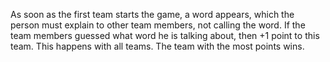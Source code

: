 As soon as the first team starts the game, a word appears, which the person must explain to other team members, 
not calling the word. If the team members guessed what word he is talking about, then +1 point to this team. 
This happens with all teams. The team with the most points wins.
